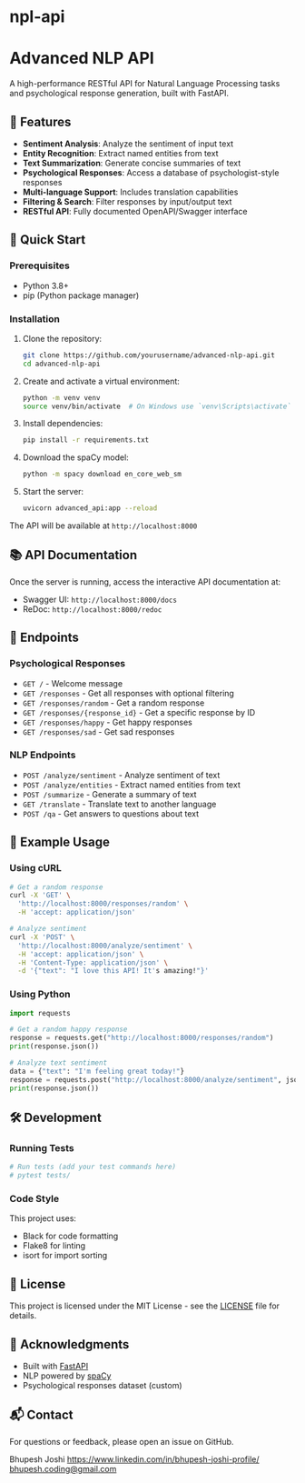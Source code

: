 # npl-api
# Advanced NLP API

A high-performance RESTful API for Natural Language Processing tasks and psychological response generation, built with FastAPI.

## 🌟 Features

- **Sentiment Analysis**: Analyze the sentiment of input text
- **Entity Recognition**: Extract named entities from text
- **Text Summarization**: Generate concise summaries of text
- **Psychological Responses**: Access a database of psychologist-style responses
- **Multi-language Support**: Includes translation capabilities
- **Filtering & Search**: Filter responses by input/output text
- **RESTful API**: Fully documented OpenAPI/Swagger interface

## 🚀 Quick Start

### Prerequisites
- Python 3.8+
- pip (Python package manager)

### Installation

1. Clone the repository:
   ```bash
   git clone https://github.com/yourusername/advanced-nlp-api.git
   cd advanced-nlp-api
   ```

2. Create and activate a virtual environment:
   ```bash
   python -m venv venv
   source venv/bin/activate  # On Windows use `venv\Scripts\activate`
   ```

3. Install dependencies:
   ```bash
   pip install -r requirements.txt
   ```

4. Download the spaCy model:
   ```bash
   python -m spacy download en_core_web_sm
   ```

5. Start the server:
   ```bash
   uvicorn advanced_api:app --reload
   ```

The API will be available at `http://localhost:8000`

## 📚 API Documentation

Once the server is running, access the interactive API documentation at:
- Swagger UI: `http://localhost:8000/docs`
- ReDoc: `http://localhost:8000/redoc`

## 🔧 Endpoints

### Psychological Responses
- `GET /` - Welcome message
- `GET /responses` - Get all responses with optional filtering
- `GET /responses/random` - Get a random response
- `GET /responses/{response_id}` - Get a specific response by ID
- `GET /responses/happy` - Get happy responses
- `GET /responses/sad` - Get sad responses

### NLP Endpoints
- `POST /analyze/sentiment` - Analyze sentiment of text
- `POST /analyze/entities` - Extract named entities from text
- `POST /summarize` - Generate a summary of text
- `GET /translate` - Translate text to another language
- `POST /qa` - Get answers to questions about text

## 🤖 Example Usage

### Using cURL

```bash
# Get a random response
curl -X 'GET' \
  'http://localhost:8000/responses/random' \
  -H 'accept: application/json'

# Analyze sentiment
curl -X 'POST' \
  'http://localhost:8000/analyze/sentiment' \
  -H 'accept: application/json' \
  -H 'Content-Type: application/json' \
  -d '{"text": "I love this API! It's amazing!"}'
```

### Using Python

```python
import requests

# Get a random happy response
response = requests.get("http://localhost:8000/responses/random")
print(response.json())

# Analyze text sentiment
data = {"text": "I'm feeling great today!"}
response = requests.post("http://localhost:8000/analyze/sentiment", json=data)
print(response.json())
```

## 🛠️ Development

### Running Tests
```bash
# Run tests (add your test commands here)
# pytest tests/
```

### Code Style
This project uses:
- Black for code formatting
- Flake8 for linting
- isort for import sorting

## 📄 License

This project is licensed under the MIT License - see the [LICENSE](LICENSE) file for details.

## 🙏 Acknowledgments

- Built with [FastAPI](https://fastapi.tiangolo.com/)
- NLP powered by [spaCy](https://spacy.io/)
- Psychological responses dataset (custom)

## 📬 Contact

For questions or feedback, please open an issue on GitHub.

Bhupesh Joshi 
https://www.linkedin.com/in/bhupesh-joshi-profile/
bhupesh.coding@gmail.com
